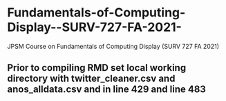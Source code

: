 # Fundamentals-of-Computing-Display--SURV-727-FA-2021-
JPSM Course on Fundamentals of Computing Display (SURV 727 FA 2021)
## Prior to compiling RMD set local working directory with twitter_cleaner.csv and anos_alldata.csv and in line 429 and line 483
